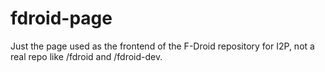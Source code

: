 # fdroid-page
Just the page used as the frontend of the F-Droid repository for I2P, not a real repo like /fdroid and /fdroid-dev.
